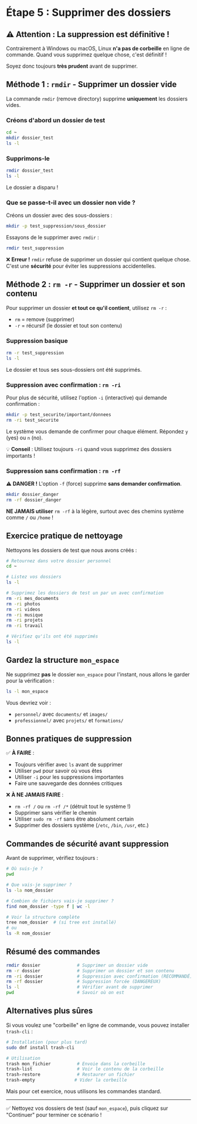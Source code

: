 # Étape 5 : Supprimer des dossiers

## ⚠️ Attention : La suppression est définitive !

Contrairement à Windows ou macOS, Linux **n'a pas de corbeille** en ligne de commande. Quand vous supprimez quelque chose, c'est définitif !

Soyez donc toujours **très prudent** avant de supprimer.

## Méthode 1 : `rmdir` - Supprimer un dossier vide

La commande `rmdir` (remove directory) supprime **uniquement** les dossiers vides.

### Créons d'abord un dossier de test

```bash
cd ~
mkdir dossier_test
ls -l
```

### Supprimons-le

```bash
rmdir dossier_test
ls -l
```

Le dossier a disparu !

### Que se passe-t-il avec un dossier non vide ?

Créons un dossier avec des sous-dossiers :

```bash
mkdir -p test_suppression/sous_dossier
```

Essayons de le supprimer avec `rmdir` :

```bash
rmdir test_suppression
```

❌ **Erreur !** `rmdir` refuse de supprimer un dossier qui contient quelque chose. C'est une **sécurité** pour éviter les suppressions accidentelles.

## Méthode 2 : `rm -r` - Supprimer un dossier et son contenu

Pour supprimer un dossier **et tout ce qu'il contient**, utilisez `rm -r` :

- `rm` = remove (supprimer)
- `-r` = récursif (le dossier et tout son contenu)

### Suppression basique

```bash
rm -r test_suppression
ls -l
```

Le dossier et tous ses sous-dossiers ont été supprimés.

### Suppression avec confirmation : `rm -ri`

Pour plus de sécurité, utilisez l'option `-i` (interactive) qui demande confirmation :

```bash
mkdir -p test_securite/important/donnees
rm -ri test_securite
```

Le système vous demande de confirmer pour chaque élément. Répondez `y` (yes) ou `n` (no).

💡 **Conseil** : Utilisez toujours `-ri` quand vous supprimez des dossiers importants !

### Suppression sans confirmation : `rm -rf`

⚠️ **DANGER !** L'option `-f` (force) supprime **sans demander confirmation**.

```bash
mkdir dossier_danger
rm -rf dossier_danger
```

**NE JAMAIS utiliser** `rm -rf` à la légère, surtout avec des chemins système comme `/` ou `/home` !

## Exercice pratique de nettoyage

Nettoyons les dossiers de test que nous avons créés :

```bash
# Retournez dans votre dossier personnel
cd ~

# Listez vos dossiers
ls -l

# Supprimez les dossiers de test un par un avec confirmation
rm -ri mes_documents
rm -ri photos
rm -ri videos
rm -ri musique
rm -ri projets
rm -ri travail

# Vérifiez qu'ils ont été supprimés
ls -l
```

## Gardez la structure `mon_espace`

Ne supprimez **pas** le dossier `mon_espace` pour l'instant, nous allons le garder pour la vérification :

```bash
ls -l mon_espace
```

Vous devriez voir :
- `personnel/` avec `documents/` et `images/`
- `professionnel/` avec `projets/` et `formations/`

## Bonnes pratiques de suppression

✅ **À FAIRE** :
- Toujours vérifier avec `ls` avant de supprimer
- Utiliser `pwd` pour savoir où vous êtes
- Utiliser `-i` pour les suppressions importantes
- Faire une sauvegarde des données critiques

❌ **À NE JAMAIS FAIRE** :
- `rm -rf /` ou `rm -rf /*` (détruit tout le système !)
- Supprimer sans vérifier le chemin
- Utiliser `sudo rm -rf` sans être absolument certain
- Supprimer des dossiers système (`/etc`, `/bin`, `/usr`, etc.)

## Commandes de sécurité avant suppression

Avant de supprimer, vérifiez toujours :

```bash
# Où suis-je ?
pwd

# Que vais-je supprimer ?
ls -la nom_dossier

# Combien de fichiers vais-je supprimer ?
find nom_dossier -type f | wc -l

# Voir la structure complète
tree nom_dossier  # (si tree est installé)
# ou
ls -R nom_dossier
```

## Résumé des commandes

```bash
rmdir dossier              # Supprimer un dossier vide
rm -r dossier              # Supprimer un dossier et son contenu
rm -ri dossier             # Suppression avec confirmation (RECOMMANDÉ)
rm -rf dossier             # Suppression forcée (DANGEREUX)
ls -l                      # Vérifier avant de supprimer
pwd                        # Savoir où on est
```

## Alternatives plus sûres

Si vous voulez une "corbeille" en ligne de commande, vous pouvez installer `trash-cli` :

```bash
# Installation (pour plus tard)
sudo dnf install trash-cli

# Utilisation
trash mon_fichier          # Envoie dans la corbeille
trash-list                 # Voir le contenu de la corbeille
trash-restore              # Restaurer un fichier
trash-empty               # Vider la corbeille
```

Mais pour cet exercice, nous utilisons les commandes standard.

---

✅ Nettoyez vos dossiers de test (sauf `mon_espace`), puis cliquez sur "Continuer" pour terminer ce scénario !
